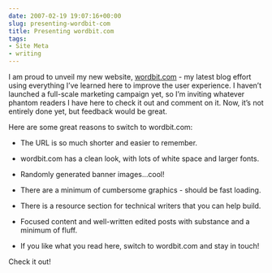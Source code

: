 ```yaml
---
date: 2007-02-19 19:07:16+00:00
slug: presenting-wordbit-com
title: Presenting wordbit.com
tags:
- Site Meta
- writing
---
```


I am proud to unveil my new website, [wordbit.com](http://www.wordbit.com/) - my latest blog effort using everything I’ve learned here to improve the user experience. I haven’t launched a full-scale marketing campaign yet, so I’m inviting whatever phantom readers I have here to check it out and comment on it. Now, it’s not entirely done yet, but feedback would be great.

Here are some great reasons to switch to wordbit.com:



* The URL is so much shorter and easier to remember.

	
* wordbit.com has a clean look, with lots of white space and larger fonts.

	
* Randomly generated banner images…cool!

	
* There are a minimum of cumbersome graphics - should be fast loading.

	
* There is a resource section for technical writers that you can help build.

	
* Focused content and well-written edited posts with substance and a minimum of fluff.

	
* If you like what you read here, switch to wordbit.com and stay in touch!



Check it out!
